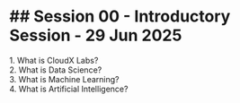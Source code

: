 <h1>## Session 00 - Introductory Session - 29 Jun 2025</h1>
1. What is CloudX Labs?  <br>
2. What is Data Science?  <br>
3. What is Machine Learning?  <br>
4. What is Artificial Intelligence?<br>
